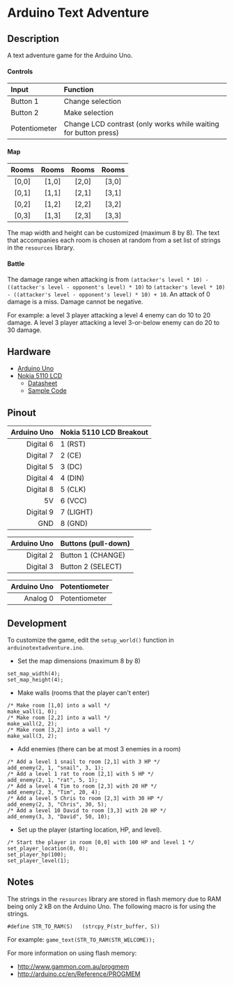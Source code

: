 # Arduino Text Adventure

## Description

A text adventure game for the Arduino Uno.

#### Controls

| Input | Function |
| :--- | :--- |
| Button 1 | Change selection |
| Button 2 | Make selection |
| Potentiometer | Change LCD contrast (only works while waiting for button press) |

#### Map

| Rooms | Rooms | Rooms | Rooms |
| :---: | :---: | :---: | :---: |
| [0,0] | [1,0] | [2,0] | [3,0]
| [0,1] | [1,1] | [2,1] | [3,1]
| [0,2] | [1,2] | [2,2] | [3,2]
| [0,3] | [1,3] | [2,3] | [3,3]

The map width and height can be customized (maximum 8 by 8). The text that accompanies each room is chosen at random from a set list of strings in the `resources` library.

#### Battle

The damage range when attacking is from `(attacker's level * 10) - ((attacker's level - opponent's level) * 10)` to `(attacker's level * 10) - ((attacker's level - opponent's level) * 10) + 10`. An attack of 0 damage is a miss. Damage cannot be negative.

For example: a level 3 player attacking a level 4 enemy can do 10 to 20 damage. A level 3 player attacking a level 3-or-below enemy can do 20 to 30 damage.

## Hardware

- [Arduino Uno](http://arduino.cc/en/Main/arduinoBoardUno)
- [Nokia 5110 LCD](https://www.sparkfun.com/products/10168)
  - [Datasheet](http://www.sparkfun.com/datasheets/LCD/Monochrome/Nokia5110.pdf)
  - [Sample Code](http://playground.arduino.cc/Code/PCD8544)

## Pinout

| Arduino Uno | Nokia 5110 LCD Breakout |
| ---: | :--- |
| Digital 6 | 1 (RST) |
| Digital 7 | 2 (CE) |
| Digital 5 | 3 (DC) |
| Digital 4 | 4 (DIN) |
| Digital 8 | 5 (CLK) |
| 5V | 6 (VCC) |
| Digital 9 | 7 (LIGHT) |
| GND | 8 (GND) |

| Arduino Uno | Buttons (pull-down) |
| ---: | :--- |
| Digital 2 | Button 1 (CHANGE) |
| Digital 3 | Button 2 (SELECT) |

| Arduino Uno | Potentiometer |
| ---: | :--- |
| Analog 0 | Potentiometer |

## Development

To customize the game, edit the `setup_world()` function in `arduinotextadventure.ino`.

* Set the map dimensions (maximum 8 by 8)

```
set_map_width(4);
set_map_height(4);
```

* Make walls (rooms that the player can't enter)

```
/* Make room [1,0] into a wall */
make_wall(1, 0);
/* Make room [2,2] into a wall */
make_wall(2, 2);
/* Make room [3,2] into a wall */
make_wall(3, 2);
```

* Add enemies (there can be at most 3 enemies in a room)

```
/* Add a level 1 snail to room [2,1] with 3 HP */
add_enemy(2, 1, "snail", 3, 1);
/* Add a level 1 rat to room [2,1] with 5 HP */
add_enemy(2, 1, "rat", 5, 1);
/* Add a level 4 Tim to room [2,3] with 20 HP */
add_enemy(2, 3, "Tim", 20, 4);
/* Add a level 5 Chris to room [2,3] with 30 HP */
add_enemy(2, 3, "Chris", 30, 5);
/* Add a level 10 David to room [3,3] with 20 HP */
add_enemy(3, 3, "David", 50, 10);
```

* Set up the player (starting location, HP, and level).

```
/* Start the player in room [0,0] with 100 HP and level 1 */
set_player_location(0, 0);
set_player_hp(100);
set_player_level(1);
```

## Notes

The strings in the `resources` library are stored in flash memory due to RAM being only 2 kB on the Arduino Uno. The following macro is for using the strings.

```
#define STR_TO_RAM(S)	(strcpy_P(str_buffer, S))
```

For example: `game_text(STR_TO_RAM(STR_WELCOME));`

For more information on using flash memory:
* http://www.gammon.com.au/progmem
* http://arduino.cc/en/Reference/PROGMEM